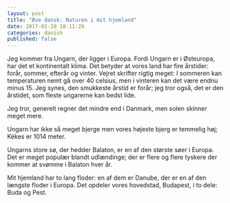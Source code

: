 ```yaml
---
layout: post
title: "Øve dansk: Naturen i mit hjemland"
date: 2017-02-20 18:11:29
categories: danish
published: false
---
```


Jeg kommer fra Ungarn, der ligger i Europa. Fordi Ungarn er i Østeuropa, har det et kontinentalt klima. Det betyder at vores land har fire årstider: forår, sommer, efterår og vinter. Vejret skrifter rigtig meget: I sommeren kan temperaturen nemt gå over 40 celsius, men i vinteren kan det være endnu minus 15. Jeg synes, den smukkeste årstid er forår; jeg tror også, det er den årstidet, som fleste ungarerne kan bedst lide. 

Jeg tror, generelt regner det mindre end i Danmark, men solen skinner meget mere.

Ungarn har ikke så meget bjerge men vores højeste bjerg er temmelig høj; Kékes er 1014 meter. 

Ungarns store sø, der hedder Balaton, er en af den største søer i Europa. Det er meget populær blandt udlændinge; der er flere og flere tyskere der kommer at svømme i Balaton hver år.

Mit hjemland har to lang floder: en af dem er Danube, der er en af den længste floder i Europa. Det opdeler vores hovedstad, Budapest, i to dele: Buda og Pest.